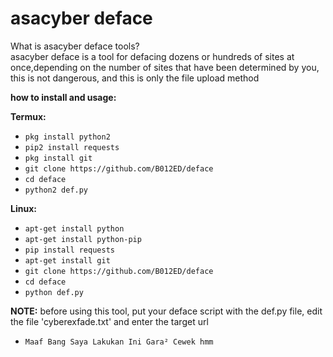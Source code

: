 # asacyber deface

What is asacyber deface tools?<br>
asacyber deface is a tool for defacing dozens or hundreds of sites at once,depending on the number
of sites that have been determined by you, this is not dangerous, and this is only the file upload method<br>

**how to install and usage:**

**Termux:**
* `pkg install python2`
* `pip2 install requests`
* `pkg install git`
* `git clone https://github.com/B012ED/deface`
* `cd deface`
* `python2 def.py`

**Linux:**
* `apt-get install python`
* `apt-get install python-pip`
* `pip install requests`
* `apt-get install git`
* `git clone https://github.com/B012ED/deface`
* `cd deface`
* `python def.py`

**NOTE:** before using this tool, put your deface script with the def.py file, edit the file 'cyberexfade.txt' and enter the target url

* `Maaf Bang Saya Lakukan Ini Gara² Cewek hmm`
